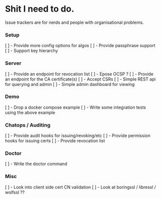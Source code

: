 # Shit I need to do.
Issue trackers are for nerds and people with organisational problems.

### Setup
[ ] - Provide more config options for algos
[ ] - Provide passphrase support
[ ] - Support key hierarchy

### Server
[ ] - Provide an endpoint for revocation list
[ ] - Epose OCSP ?
[ ] - Provide an endpoint for the CA certificate(s)
[ ] - Accept CSRs
[ ] - Simple REST api for querying and admin
[ ] - Simple admin dashboard for viewing

### Demo
[ ] - Drop a docker compose example
[ ] - Write some integration tests using the above example

### Chatops / Auditing
[ ] - Provide audit hooks for issuing/revoking/etc
[ ] - Provide permission hooks for issuing certs
[ ] - Provide revocation list

### Doctor
[ ] - Write the doctor command

### Misc
[ ] - Look into client side cert CN validation
[ ] - Look at boringssl / libressl / wolfssl ??